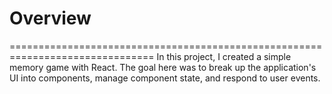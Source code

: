 # Overview
===============================================================================
In this project, I created a simple memory game with React. The goal here was to break up the application's UI into components, manage component state, and respond to user events.


